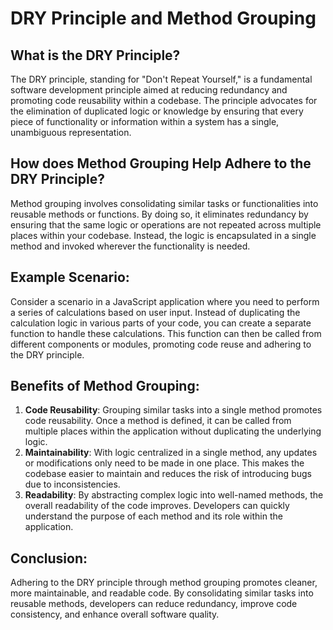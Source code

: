 # DRY Principle and Method Grouping

## What is the DRY Principle?

The DRY principle, standing for "Don't Repeat Yourself," is a fundamental software development principle aimed at reducing redundancy and promoting code reusability within a codebase. The principle advocates for the elimination of duplicated logic or knowledge by ensuring that every piece of functionality or information within a system has a single, unambiguous representation.

## How does Method Grouping Help Adhere to the DRY Principle?

Method grouping involves consolidating similar tasks or functionalities into reusable methods or functions. By doing so, it eliminates redundancy by ensuring that the same logic or operations are not repeated across multiple places within your codebase. Instead, the logic is encapsulated in a single method and invoked wherever the functionality is needed.

## Example Scenario:

Consider a scenario in a JavaScript application where you need to perform a series of calculations based on user input. Instead of duplicating the calculation logic in various parts of your code, you can create a separate function to handle these calculations. This function can then be called from different components or modules, promoting code reuse and adhering to the DRY principle.

## Benefits of Method Grouping:

1. **Code Reusability**: Grouping similar tasks into a single method promotes code reusability. Once a method is defined, it can be called from multiple places within the application without duplicating the underlying logic.
2. **Maintainability**: With logic centralized in a single method, any updates or modifications only need to be made in one place. This makes the codebase easier to maintain and reduces the risk of introducing bugs due to inconsistencies.
3. **Readability**: By abstracting complex logic into well-named methods, the overall readability of the code improves. Developers can quickly understand the purpose of each method and its role within the application.

## Conclusion:

Adhering to the DRY principle through method grouping promotes cleaner, more maintainable, and readable code. By consolidating similar tasks into reusable methods, developers can reduce redundancy, improve code consistency, and enhance overall software quality.
